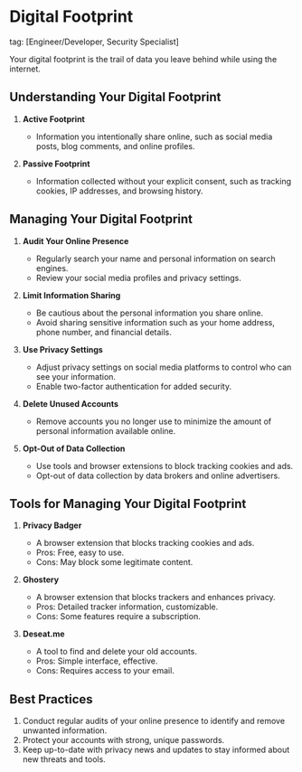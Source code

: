 # Digital Footprint
tag: [Engineer/Developer, Security Specialist]

Your digital footprint is the trail of data you leave behind while using the internet.

## Understanding Your Digital Footprint

1. **Active Footprint**
   - Information you intentionally share online, such as social media posts, blog comments, and online profiles.

2. **Passive Footprint**
   - Information collected without your explicit consent, such as tracking cookies, IP addresses, and browsing history.

## Managing Your Digital Footprint

1. **Audit Your Online Presence**
   - Regularly search your name and personal information on search engines.
   - Review your social media profiles and privacy settings.

2. **Limit Information Sharing**
   - Be cautious about the personal information you share online.
   - Avoid sharing sensitive information such as your home address, phone number, and financial details.

3. **Use Privacy Settings**
   - Adjust privacy settings on social media platforms to control who can see your information.
   - Enable two-factor authentication for added security.

4. **Delete Unused Accounts**
   - Remove accounts you no longer use to minimize the amount of personal information available online.

5. **Opt-Out of Data Collection**
   - Use tools and browser extensions to block tracking cookies and ads.
   - Opt-out of data collection by data brokers and online advertisers.

## Tools for Managing Your Digital Footprint

1. **Privacy Badger**
   - A browser extension that blocks tracking cookies and ads.
   - Pros: Free, easy to use.
   - Cons: May block some legitimate content.

2. **Ghostery**
   - A browser extension that blocks trackers and enhances privacy.
   - Pros: Detailed tracker information, customizable.
   - Cons: Some features require a subscription.

3. **Deseat.me**
   - A tool to find and delete your old accounts.
   - Pros: Simple interface, effective.
   - Cons: Requires access to your email.

## Best Practices

1. Conduct regular audits of your online presence to identify and remove unwanted information.
2. Protect your accounts with strong, unique passwords.
3. Keep up-to-date with privacy news and updates to stay informed about new threats and tools.
